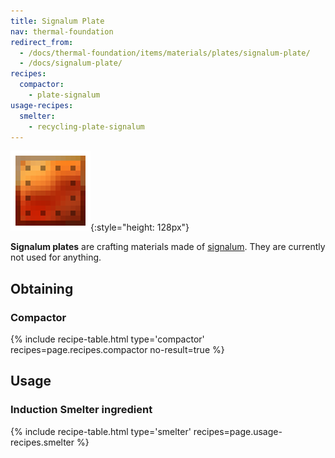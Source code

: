 ```yaml
---
title: Signalum Plate
nav: thermal-foundation
redirect_from:
  - /docs/thermal-foundation/items/materials/plates/signalum-plate/
  - /docs/signalum-plate/
recipes:
  compactor:
    - plate-signalum
usage-recipes:
  smelter:
    - recycling-plate-signalum
---
```


![Signalum plate](/assets/images/thermal-foundation/plate-signalum.png){:style="height: 128px"}


**Signalum plates** are crafting materials made of
[signalum](/docs/signalum-ingot/). They are currently not used for anything.


Obtaining
---------

### Compactor
{% include recipe-table.html type='compactor' recipes=page.recipes.compactor no-result=true %}


Usage
-----

### Induction Smelter ingredient
{% include recipe-table.html type='smelter' recipes=page.usage-recipes.smelter %}
